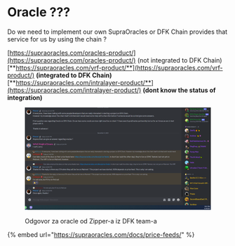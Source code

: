 # Oracle ???

Do we need to implement our own SupraOracles or DFK Chain provides that service for us by using the chain ?

[https://supraoracles.com/oracles-product/](https://supraoracles.com/oracles-product/) (not integrated to DFK Chain)\
[**https://supraoracles.com/vrf-product/**](https://supraoracles.com/vrf-product/) **(integrated to DFK Chain)**\
[**https://supraoracles.com/intralayer-product/**](https://supraoracles.com/intralayer-product/) **(dont know the status of integration)**

<figure><img src="../.gitbook/assets/Odgovor za oracle 09.12.2023 (1).PNG" alt=""><figcaption><p>Odgovor za oracle od Zipper-a iz DFK team-a </p></figcaption></figure>

{% embed url="https://supraoracles.com/docs/price-feeds/" %}
